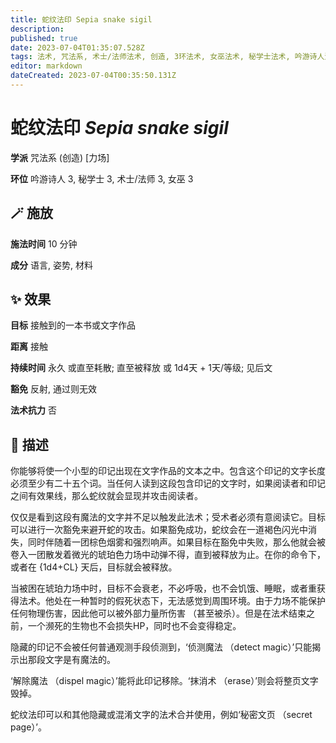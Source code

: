 ```yaml
---
title: 蛇纹法印 Sepia snake sigil
description: 
published: true
date: 2023-07-04T01:35:07.528Z
tags: 法术, 咒法系, 术士/法师法术, 创造, 3环法术, 女巫法术, 秘学士法术, 吟游诗人法术, 力场
editor: markdown
dateCreated: 2023-07-04T00:35:50.131Z
---
```


# **蛇纹法印** *Sepia snake sigil*

**学派** 咒法系 (创造) \[力场\] 

**环位** 吟游诗人 3, 秘学士 3, 术士/法师 3, 女巫 3

## 🪄 施放

**施法时间** 10 分钟

**成分** 语言, 姿势, 材料

## ✨ 效果 

**目标** 接触到的一本书或文字作品 

**距离** 接触  

**持续时间** 永久 或直至耗散; 直至被释放 或 1d4天 + 1天/等级; 见后文 

**豁免** 反射, 通过则无效

**法术抗力** 否

## 📖 描述

你能够将使一个小型的印记出现在文字作品的文本之中。包含这个印记的文字长度必须至少有二十五个词。当任何人读到这段包含印记的文字时，如果阅读者和印记之间有效果线，那么蛇纹就会显现并攻击阅读者。

仅仅是看到这段有魔法的文字并不足以触发此法术；受术者必须有意阅读它。目标可以进行一次豁免来避开蛇的攻击。如果豁免成功，蛇纹会在一道褐色闪光中消失，同时伴随着一团棕色烟雾和强烈响声。如果目标在豁免中失败，那么他就会被卷入一团散发着微光的琥珀色力场中动弹不得，直到被释放为止。在你的命令下，或者在 {1d4+CL} 天后，目标就会被释放。

当被困在琥珀力场中时，目标不会衰老，不必呼吸，也不会饥饿、睡眠，或者重获得法术。他处在一种暂时的假死状态下，无法感觉到周围环境。由于力场不能保护任何物理伤害，因此他可以被外部力量所伤害 （甚至被杀）。但是在法术结束之前，一个濒死的生物也不会损失HP，同时也不会变得稳定。

隐藏的印记不会被任何普通观测手段侦测到，‘侦测魔法 （detect magic）’只能揭示出那段文字是有魔法的。

‘解除魔法 （dispel magic）’能将此印记移除。‘抹消术 （erase）’则会将整页文字毁掉。

蛇纹法印可以和其他隐藏或混淆文字的法术合并使用，例如‘秘密文页 （secret page）’。
    